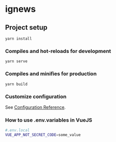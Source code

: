 # ignews

## Project setup
```
yarn install
```

### Compiles and hot-reloads for development
```
yarn serve
```

### Compiles and minifies for production
```
yarn build
```

### Customize configuration
See [Configuration Reference](https://cli.vuejs.org/config/).

### How to use .env.variables in VueJS
```bash
#.env.local
VUE_APP_NOT_SECRET_CODE=some_value
```
